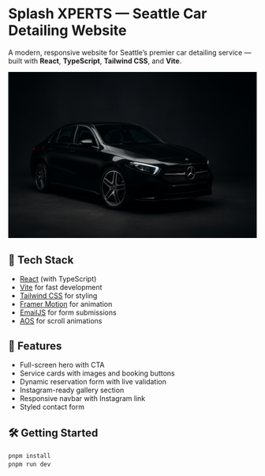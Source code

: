 # Splash XPERTS — Seattle Car Detailing Website

A modern, responsive website for Seattle’s premier car detailing service — built with **React**, **TypeScript**, **Tailwind CSS**, and **Vite**.

![Hero Banner Screenshot](./public/hero.png)

## 🚀 Tech Stack

- [React](https://reactjs.org/) (with TypeScript)
- [Vite](https://vitejs.dev/) for fast development
- [Tailwind CSS](https://tailwindcss.com/) for styling
- [Framer Motion](https://www.framer.com/motion/) for animation
- [EmailJS](https://www.emailjs.com/) for form submissions
- [AOS](https://michalsnik.github.io/aos/) for scroll animations

## 📸 Features

- Full-screen hero with CTA
- Service cards with images and booking buttons
- Dynamic reservation form with live validation
- Instagram-ready gallery section
- Responsive navbar with Instagram link
- Styled contact form

## 🛠️ Getting Started

```bash
pnpm install
pnpm run dev
